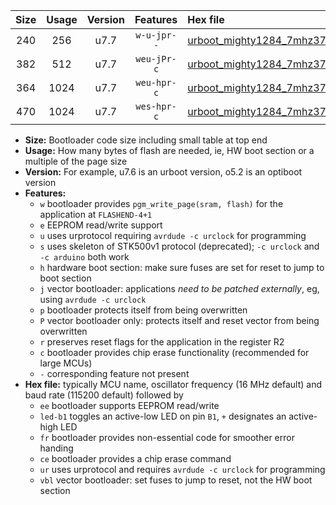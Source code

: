 |Size|Usage|Version|Features|Hex file|
|:-:|:-:|:-:|:-:|:--|
|240|256|u7.7|`w-u-jpr--`|[urboot_mighty1284_7mhz3728_115200bps_led+b7_ur_vbl.hex](https://raw.githubusercontent.com/stefanrueger/urboot.hex/main/boards/mighty1284/fcpu_7mhz3728/115200_bps/urboot_mighty1284_7mhz3728_115200bps_led+b7_ur_vbl.hex)|
|382|512|u7.7|`weu-jPr-c`|[urboot_mighty1284_7mhz3728_115200bps_ee_led+b7_fr_ce_ur_vbl.hex](https://raw.githubusercontent.com/stefanrueger/urboot.hex/main/boards/mighty1284/fcpu_7mhz3728/115200_bps/urboot_mighty1284_7mhz3728_115200bps_ee_led+b7_fr_ce_ur_vbl.hex)|
|364|1024|u7.7|`weu-hpr-c`|[urboot_mighty1284_7mhz3728_115200bps_ee_led+b7_fr_ce_ur.hex](https://raw.githubusercontent.com/stefanrueger/urboot.hex/main/boards/mighty1284/fcpu_7mhz3728/115200_bps/urboot_mighty1284_7mhz3728_115200bps_ee_led+b7_fr_ce_ur.hex)|
|470|1024|u7.7|`wes-hpr-c`|[urboot_mighty1284_7mhz3728_115200bps_ee_led+b7_fr_ce.hex](https://raw.githubusercontent.com/stefanrueger/urboot.hex/main/boards/mighty1284/fcpu_7mhz3728/115200_bps/urboot_mighty1284_7mhz3728_115200bps_ee_led+b7_fr_ce.hex)|

- **Size:** Bootloader code size including small table at top end
- **Usage:** How many bytes of flash are needed, ie, HW boot section or a multiple of the page size
- **Version:** For example, u7.6 is an urboot version, o5.2 is an optiboot version
- **Features:**
  + `w` bootloader provides `pgm_write_page(sram, flash)` for the application at `FLASHEND-4+1`
  + `e` EEPROM read/write support
  + `u` uses urprotocol requiring `avrdude -c urclock` for programming
  + `s` uses skeleton of STK500v1 protocol (deprecated); `-c urclock` and `-c arduino` both work
  + `h` hardware boot section: make sure fuses are set for reset to jump to boot section
  + `j` vector bootloader: applications *need to be patched externally*, eg, using `avrdude -c urclock`
  + `p` bootloader protects itself from being overwritten
  + `P` vector bootloader only: protects itself and reset vector from being overwritten
  + `r` preserves reset flags for the application in the register R2
  + `c` bootloader provides chip erase functionality (recommended for large MCUs)
  + `-` corresponding feature not present
- **Hex file:** typically MCU name, oscillator frequency (16 MHz default) and baud rate (115200 default) followed by
  + `ee` bootloader supports EEPROM read/write
  + `led-b1` toggles an active-low LED on pin `B1`, `+` designates an active-high LED
  + `fr` bootloader provides non-essential code for smoother error handing
  + `ce` bootloader provides a chip erase command
  + `ur` uses urprotocol and requires `avrdude -c urclock` for programming
  + `vbl` vector bootloader: set fuses to jump to reset, not the HW boot section

